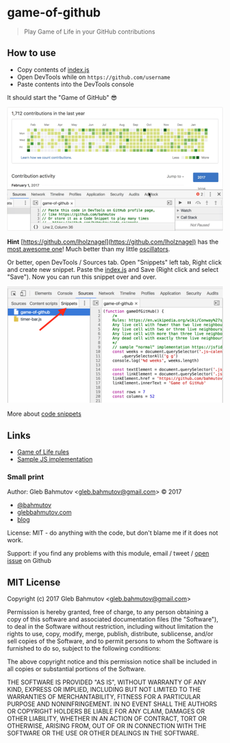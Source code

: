 # game-of-github

> Play Game of Life in your GitHub contributions

## How to use

- Copy contents of [index.js](index.js)
- Open DevTools while on `https://github.com/username`
- Paste contents into the DevTools console

It should start the "Game of GitHub" 😎

![Game of GitHub](images/game-of-github.gif)

**Hint** [https://github.com/lholznagel](https://github.com/lholznagel) has
the [most awesome one](https://youtu.be/52-BfHPTtnE)! Much better than my
little [oscillators](https://youtu.be/gowPfBWkBKc).

Or better, open DevTools / Sources tab. Open "Snippets" left tab, Right click
and create new snippet. Paste the [index.js](index.js) and Save
(Right click and select "Save"). Now you can run this snippet over and over.

![code snippet](images/code-snippet.png)

More about [code snippets](https://glebbahmutov.com/blog/chrome-dev-tools-code-snippets/)

## Links

* [Game of Life rules](https://en.wikipedia.org/wiki/Conway%27s_Game_of_Life)
* [Sample JS implementation](https://jsfiddle.net/concannon/sy9py6qa/)

### Small print

Author: Gleb Bahmutov &lt;gleb.bahmutov@gmail.com&gt; &copy; 2017

* [@bahmutov](https://twitter.com/bahmutov)
* [glebbahmutov.com](http://glebbahmutov.com)
* [blog](http://glebbahmutov.com/blog)

License: MIT - do anything with the code, but don't blame me if it does not work.

Support: if you find any problems with this module, email / tweet /
[open issue](https://github.com/bahmutov/game-of-github/issues) on Github

## MIT License

Copyright (c) 2017 Gleb Bahmutov &lt;gleb.bahmutov@gmail.com&gt;

Permission is hereby granted, free of charge, to any person
obtaining a copy of this software and associated documentation
files (the "Software"), to deal in the Software without
restriction, including without limitation the rights to use,
copy, modify, merge, publish, distribute, sublicense, and/or sell
copies of the Software, and to permit persons to whom the
Software is furnished to do so, subject to the following
conditions:

The above copyright notice and this permission notice shall be
included in all copies or substantial portions of the Software.

THE SOFTWARE IS PROVIDED "AS IS", WITHOUT WARRANTY OF ANY KIND,
EXPRESS OR IMPLIED, INCLUDING BUT NOT LIMITED TO THE WARRANTIES
OF MERCHANTABILITY, FITNESS FOR A PARTICULAR PURPOSE AND
NONINFRINGEMENT. IN NO EVENT SHALL THE AUTHORS OR COPYRIGHT
HOLDERS BE LIABLE FOR ANY CLAIM, DAMAGES OR OTHER LIABILITY,
WHETHER IN AN ACTION OF CONTRACT, TORT OR OTHERWISE, ARISING
FROM, OUT OF OR IN CONNECTION WITH THE SOFTWARE OR THE USE OR
OTHER DEALINGS IN THE SOFTWARE.
